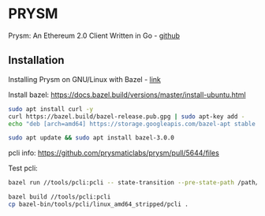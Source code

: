 # PRYSM

Prysm: An Ethereum 2.0 Client Written in Go - [github](https://github.com/prysmaticlabs/prysm)

## Installation

Installing Prysm on GNU/Linux with Bazel - [link](https://docs.prylabs.network/docs/install/lin/bazel/)


Install bazel: https://docs.bazel.build/versions/master/install-ubuntu.html

``` sh
sudo apt install curl -y
curl https://bazel.build/bazel-release.pub.gpg | sudo apt-key add -
echo "deb [arch=amd64] https://storage.googleapis.com/bazel-apt stable jdk1.8" | sudo tee /etc/apt/sources.list.d/bazel.list

sudo apt update && sudo apt install bazel-3.0.0
```

pcli info: https://github.com/prysmaticlabs/prysm/pull/5644/files

Test pcli:
``` sh
bazel run //tools/pcli:pcli -- state-transition --pre-state-path /path/to/state.ssz --block-path /path/to/block.ssz
```

``` sh
bazel build //tools/pcli:pcli
cp bazel-bin/tools/pcli/linux_amd64_stripped/pcli .

```
